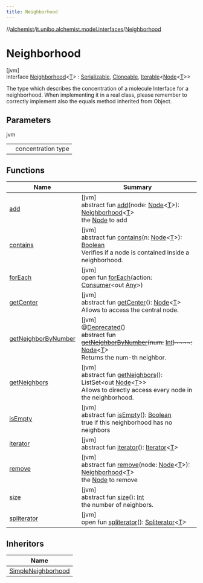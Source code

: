 ```yaml
---
title: Neighborhood
---
```

//[alchemist](../../../index.html)/[it.unibo.alchemist.model.interfaces](../index.html)/[Neighborhood](index.html)



# Neighborhood



[jvm]\
interface [Neighborhood](index.html)<[T](index.html)> : [Serializable](https://docs.oracle.com/javase/8/docs/api/java/io/Serializable.html), [Cloneable](https://docs.oracle.com/javase/8/docs/api/java/lang/Cloneable.html), [Iterable](https://docs.oracle.com/javase/8/docs/api/java/lang/Iterable.html)<[Node](../-node/index.html)<[T](../-node/index.html)>> 

The type which describes the concentration of a molecule Interface for a neighborhood. When implementing it in a real class, please remember to correctly implement also the equals method inherited from Object.



## Parameters


jvm

| | |
|---|---|
| <T> | concentration type |



## Functions


| Name | Summary |
|---|---|
| [add](add.html) | [jvm]<br>abstract fun [add](add.html)(node: [Node](../-node/index.html)<[T](../-node/index.html)>): [Neighborhood](index.html)<[T](../-node/index.html)><br>the [Node](../-node/index.html) to add |
| [contains](contains.html) | [jvm]<br>abstract fun [contains](contains.html)(n: [Node](../-node/index.html)<[T](../-node/index.html)>): [Boolean](https://kotlinlang.org/api/latest/jvm/stdlib/kotlin/-boolean/index.html)<br>Verifies if a node is contained inside a neighborhood. |
| [forEach](../../it.unibo.alchemist.expressions.implementations/-list-tree-node/index.html#-655675525%2FFunctions%2F-134779887) | [jvm]<br>open fun [forEach](../../it.unibo.alchemist.expressions.implementations/-list-tree-node/index.html#-655675525%2FFunctions%2F-134779887)(action: [Consumer](https://docs.oracle.com/javase/8/docs/api/java/util/function/Consumer.html)<out [Any](https://kotlinlang.org/api/latest/jvm/stdlib/kotlin/-any/index.html)>) |
| [getCenter](get-center.html) | [jvm]<br>abstract fun [getCenter](get-center.html)(): [Node](../-node/index.html)<[T](../-node/index.html)><br>Allows to access the central node. |
| [getNeighborByNumber](get-neighbor-by-number.html) | [jvm]<br>@[Deprecated](https://docs.oracle.com/javase/8/docs/api/java/lang/Deprecated.html)()<br>~~abstract~~ ~~fun~~ [~~getNeighborByNumber~~](get-neighbor-by-number.html)~~(~~~~num~~~~:~~ [Int](https://kotlinlang.org/api/latest/jvm/stdlib/kotlin/-int/index.html)~~)~~~~:~~ [Node](../-node/index.html)<[T](../-node/index.html)><br>Returns the num-th neighbor. |
| [getNeighbors](get-neighbors.html) | [jvm]<br>abstract fun [getNeighbors](get-neighbors.html)(): ListSet<out [Node](../-node/index.html)<[T](../-node/index.html)>><br>Allows to directly access every node in the neighborhood. |
| [isEmpty](is-empty.html) | [jvm]<br>abstract fun [isEmpty](is-empty.html)(): [Boolean](https://kotlinlang.org/api/latest/jvm/stdlib/kotlin/-boolean/index.html)<br>true if this neighborhood has no neighbors |
| [iterator](../../it.unibo.alchemist.loader.variables/-arbitrary-variable/index.html#-1606146105%2FFunctions%2F-134779887) | [jvm]<br>abstract fun [iterator](../../it.unibo.alchemist.loader.variables/-arbitrary-variable/index.html#-1606146105%2FFunctions%2F-134779887)(): [Iterator](https://docs.oracle.com/javase/8/docs/api/java/util/Iterator.html)<[T](../-node/index.html)> |
| [remove](remove.html) | [jvm]<br>abstract fun [remove](remove.html)(node: [Node](../-node/index.html)<[T](../-node/index.html)>): [Neighborhood](index.html)<[T](../-node/index.html)><br>the [Node](../-node/index.html) to remove |
| [size](size.html) | [jvm]<br>abstract fun [size](size.html)(): [Int](https://kotlinlang.org/api/latest/jvm/stdlib/kotlin/-int/index.html)<br>the number of neighbors. |
| [spliterator](../../it.unibo.alchemist.expressions.implementations/-list-tree-node/index.html#-677603448%2FFunctions%2F-134779887) | [jvm]<br>open fun [spliterator](../../it.unibo.alchemist.expressions.implementations/-list-tree-node/index.html#-677603448%2FFunctions%2F-134779887)(): [Spliterator](https://docs.oracle.com/javase/8/docs/api/java/util/Spliterator.html)<[T](../-node/index.html)> |


## Inheritors


| Name |
|---|
| [SimpleNeighborhood](../../it.unibo.alchemist.model.implementations.neighborhoods/-simple-neighborhood/index.html) |

